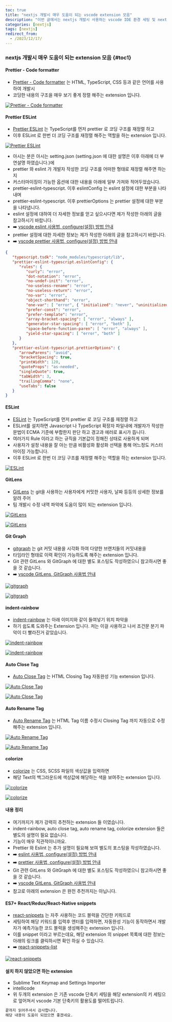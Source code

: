```yaml
---
toc: true
title: "nextjs 개발시 매우 도움이 되는 vscode extension 모음"
description: "이번 글에서는 nextjs 개발시 사용하는 vscode IDE 환경 세팅 및 nextjs 개발시 매우 도움이되는 extension들에 대한 내용을 정리하였습니다."
categories: [nextjs]
tags: [nextjs]
redirect_from:
  - /2023/12/17/
---
```


### nextjs 개발시 매우 도움이 되는 extension 모음 {#toc1}

#### Prettier - Code formatter

- [Prettier - Code formatter](https://marketplace.visualstudio.com/items?itemName=esbenp.prettier-vscode) 는 HTML, TypeScript, CSS 등과 같은 언어를 사용하여 개발시
- 코딩한 내용의 구조을 매우 보기 좋게 정렬 해주는 extension 입니다.

[![Prettier - Code formatter](/assets/images/screen/prettier_code_formatter.png)](https://marketplace.visualstudio.com/items?itemName=esbenp.prettier-vscode)

#### Prettier ESLint

- [Prettier ESLint](https://marketplace.visualstudio.com/items?itemName=hb432.prettier-eslint-typescript) 는 TypeScript를 먼저 prettier 로 코딩 구조를 재정렬 하고
- 이후 ESLint 로 한번 더 코딩 구조를 재정렬 해주는 역할을 하는 extension 입니다.

[![Prettier ESLint](/assets/images/screen/prettier_eslint.png)](https://marketplace.visualstudio.com/items?itemName=hb432.prettier-eslint-typescript)

- 아시는 분은 아시는 setting.json (setting.json 에 대한 설명은 이후 아래에 더 부연설명 하였습니다.)에
- prettier 와 eslint 가 개발자 작성한 코딩 구조를 어떠한 형태로 재정렬 해주면 하는지
- 커스터마이징이 가능한 옵션에 대한 내용을 아래에 일부 가져와 적어두었습니다.
- prettier-eslint-typescript. 이후 eslintConfig 는 eslint 설정에 대한 부분을 나타내며
- prettier-eslint-typescript. 이후 prettierOptions 는 prettier 설정에 대한 부분을 나타냅니다.
- eslint 설정에 대하여 더 자세한 정보를 얻고 싶으시다면 제가 작성한 아래의 글을 참고하시기 바랍니다.
- :arrow_right: [vscode eslint 사용법, configure(설정) 방법 안내](https://marindie.github.io/nextjs/2023-12-19-eslint-Tutorial-01-KR)
- prettier 설정에 대한 자세한 정보는 제가 작성한 아래의 글을 참고하시기 바랍니다.
- :arrow_right: [vscode prettier 사용법, configure(설정) 방법 안내](https://marindie.github.io/nextjs/2023-12-19-prettier-Tutorial-01-KR)

```json
{
   "typescript.tsdk": "node_modules/typescript/lib",
   "prettier-eslint-typescript.eslintConfig": {
      "rules": {
         "curly": "error",
         "dot-notation": "error",
         "no-undef-init": "error",
         "no-useless-rename": "error",
         "no-useless-return": "error",
         "no-var": "error",
         "object-shorthand": "error",
         "one-var": [ "error", { "initialized": "never", "uninitialized": "always" } ],
         "prefer-const": "error",
         "prefer-template": "error",
         "array-bracket-spacing": [ "error", "always" ],
         "generator-star-spacing": [ "error", "both" ],
         "space-before-function-paren": [ "error", "always" ],
         "yield-star-spacing": [ "error", "both" ]
      }
   },
   "prettier-eslint-typescript.prettierOptions": {
      "arrowParens": "avoid",
      "bracketSpacing": true,
      "printWidth": 120,
      "quoteProps": "as-needed",
      "singleQuote": true,
      "tabWidth": 3,
      "trailingComma": "none",
      "useTabs": false
   }
}
```

#### ESLint

- [ESLint](https://marketplace.visualstudio.com/items?itemName=dbaeumer.vscode-eslint) 는 TypeScript를 먼저 prettier 로 코딩 구조를 재정렬 하고
- ESLint를 설치하면 Javascript 나 TypeScript 확장자 파일내에 개발자가 작성한 문법이 ECMA 기준에 부합한지 판단 하고 경고과 에러로 표시가 뜹니다.
- 여러가지 Rule 이라고 하는 규직을 기본값이 정해진 상태로 사용하게 되며
- 사용자가 설정 내용을 잘 아는 만큼 비활성화 활성화 선택을 통해 어느정도 커스터마이징 가능합니다.
- 이후 ESLint 로 한번 더 코딩 구조를 재정렬 해주는 역할을 하는 extension 입니다.

[![ESLint](/assets/images/screen/eslint.png)](https://marketplace.visualstudio.com/items?itemName=dbaeumer.vscode-eslint)

<script async src="https://pagead2.googlesyndication.com/pagead/js/adsbygoogle.js?client=ca-pub-5746287019974907"
     crossorigin="anonymous"></script>
<!-- 수평형 광고 -->
<ins class="adsbygoogle"
     style="display:block"
     data-ad-client="ca-pub-5746287019974907"
     data-ad-slot="8862563347"
     data-ad-format="auto"
     data-full-width-responsive="true"></ins>
<script>
     (adsbygoogle = window.adsbygoogle || []).push({});
</script>

#### GitLens

- [GitLens](https://marketplace.visualstudio.com/items?itemName=eamodio.gitlens) 는 git을 사용하는 사용자에게 커밋한 사용자, 날짜 등등의 상세한 정보를 알려 주어
- 팀 개발시 수정 내역 파악에 도움이 많이 되는 extension 입니다.

[![GitLens](/assets/images/screen/GitLens.png)](https://marketplace.visualstudio.com/items?itemName=eamodio.gitlens)

[![GitLens](https://raw.githubusercontent.com/gitkraken/vscode-gitlens/main/images/docs/hovers-current-line.png)](https://marketplace.visualstudio.com/items?itemName=eamodio.gitlens)

#### Git Graph

- [gitgraph](https://marketplace.visualstudio.com/items?itemName=mhutchie.git-graph) 는 git 커밋 내용을 시각화 하여 다양한 브랜치들의 커밋내용을
- 타임라인 형태로 이력 확인이 가능하도록 해주는 extension 입니다.
- Git 관련 GitLens 와 GitGraph 에 대한 별도 포스팅도 작성하였으니 참고하시면 좋을 것 같습니다.
- :arrow_right: [vscode GitLens, GitGraph 사용법 안내](https://marindie.github.io/nextjs/2023-12-19-vscode-git-usage-01-KR)

[![gitgraph](/assets/images/screen/gitgraph.png)](https://marketplace.visualstudio.com/items?itemName=mhutchie.git-graph)

[![gitgraph](https://github.com/mhutchie/vscode-git-graph/raw/master/resources/demo.gif)](https://marketplace.visualstudio.com/items?itemName=mhutchie.git-graph)

<script async src="https://pagead2.googlesyndication.com/pagead/js/adsbygoogle.js?client=ca-pub-5746287019974907"
     crossorigin="anonymous"></script>
<!-- 수평형 광고 -->
<ins class="adsbygoogle"
     style="display:block"
     data-ad-client="ca-pub-5746287019974907"
     data-ad-slot="8862563347"
     data-ad-format="auto"
     data-full-width-responsive="true"></ins>
<script>
     (adsbygoogle = window.adsbygoogle || []).push({});
</script>

#### indent-rainbow

- [indent-rainbow](https://marketplace.visualstudio.com/items?itemName=oderwat.indent-rainbow) 는 아래 이미지와 같이 들여넣기 위치 파악을
- 하기 쉽도록 도와주는 Extension 입니다. 저는 이걸 사용하고 나서 조건문 분기 파악이 더 빨라진거 같았습니다.
  
[![indent-rainbow](/assets/images/screen/indent-rainbow.png)](https://marketplace.visualstudio.com/items?itemName=oderwat.indent-rainbow)

[![indent-rainbow](https://raw.githubusercontent.com/oderwat/vscode-indent-rainbow/master/assets/example.png)](https://marketplace.visualstudio.com/items?itemName=oderwat.indent-rainbow)

#### Auto Close Tag

- [Auto Close Tag](https://marketplace.visualstudio.com/items?itemName=formulahendry.auto-rename-tag) 는 HTML Closing Tag 자동완성 기능 extension 입니다.

[![Auto Close Tag](/assets/images/screen/auto_close_tag.png)](https://marketplace.visualstudio.com/items?itemName=formulahendry.auto-rename-tag)

[![Auto Close Tag](https://github.com/formulahendry/vscode-auto-close-tag/raw/HEAD/images/usage.gif)](https://marketplace.visualstudio.com/items?itemName=formulahendry.auto-rename-tag)

#### Auto Rename Tag

- [Auto Rename Tag](https://marketplace.visualstudio.com/items?itemName=formulahendry.auto-close-tag) 는 HTML Tag 이름 수정시 Closing Tag 까지 자동으로 수정해주는 extension 입니다.

[![Auto Rename Tag](/assets/images/screen/auto_rename_tag.png)](https://marketplace.visualstudio.com/items?itemName=formulahendry.auto-close-tag)

[![Auto Rename Tag](https://github.com/formulahendry/vscode-auto-rename-tag/raw/HEAD/images/usage.gif)](https://marketplace.visualstudio.com/items?itemName=formulahendry.auto-close-tag)

#### colorize

- [colorize](https://marketplace.visualstudio.com/items?itemName=kamikillerto.vscode-colorize) 는 CSS, SCSS 파일의 색상값을 입력하면
- 해당 Text의 백그라운드에 색상값에 해당하는 색을 보여주는 extension 입니다.

[![colorize](/assets/images/screen/colorize.png)](https://marketplace.visualstudio.com/items?itemName=kamikillerto.vscode-colorize)

[![colorize](https://github.com/formulahendry/vscode-auto-rename-tag/raw/HEAD/images/usage.gif)](https://marketplace.visualstudio.com/items?itemName=kamikillerto.vscode-colorize)

#### 내용 정리

- 여기까지가 제가 강력히 추천하는 extension 들 이였습니다.
- indent-rainbow, auto close tag, auto rename tag, colorize extension 들은 별도의 설명이 필요 없습니다.
- 기능이 매우 직관적이니까요.
- Prettier 와 Eslint 는 추가 설명이 필요해 보여 별도의 포스팅을 작성하였습니다.
- :arrow_right: [eslint 사용법, configure(설정) 방법 안내](https://marindie.github.io/nextjs/2023-12-19-eslint-Tutorial-01-KR)
- :arrow_right: [prettier 사용법, configure(설정) 방법 안내](https://marindie.github.io/nextjs/2023-12-19-prettier-Tutorial-01-KR)
- Git 관련 GitLens 와 GitGraph 에 대한 별도 포스팅도 작성하였으니 참고하시면 좋을 것 같습니다.
- :arrow_right: [vscode GitLens, GitGraph 사용법 안내](https://marindie.github.io/nextjs/2023-12-19-vscode-git-usage-01-KR)
- 참고로 아래의 extension 은 완전 추천까지는 아닙니다.

#### ES7+ React/Redux/React-Native snippets

- [react-snippets](https://marketplace.visualstudio.com/items?itemName=dsznajder.es7-react-js-snippets) 는 자주 사용하는 코드 블럭을 간단한 키워드로
- 세팅하여 해당 키워드를 입력후 엔터를 입력하면, 자동완성 기능이 동작하면서 개발자가 예측가능한 코드 블럭을 생성해주는 extension 입니다.
- 이를 snippet 이라고 부르는데요, 해당 extension 의 snippet 목록에 대한 정보는 아래의 링크를 클릭하시면 확인 하실 수 있습니다.
- :arrow_right: [react-snippets-list](https://github.com/r5n-dev/vscode-react-javascript-snippets/blob/HEAD/docs/Snippets.md)

[![react-snippets](/assets/images/screen/react-snippets.png)](https://marketplace.visualstudio.com/items?itemName=dsznajder.es7-react-js-snippets)

#### 설치 하지 않았으면 하는 extension

- Sublime Text Keymap and Settings Importer
- intellicode
- 위 두개의 extension 은 기존 vscode 단축키 세팅을 해당 extension의 키 세팅으로 엎어쳐서 vscode 기본 단축키의 활용도를 떨어트립니다.

```md
끝까지 읽어주셔서 감사합니다.
해당 내용이 도움이 되었으면 좋겠네요.
``````

[^1]: This is a footnote.

[kramdown]: https://kramdown.gettalong.org/
[My Blog]: https://marindie.github.io
